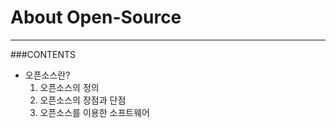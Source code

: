 # About Open-Source

----

###CONTENTS

*  오픈소스란?
    1. 오픈소스의 정의
    2. 오픈소스의 장점과 단점
    3. 오픈소스를 이용한 소프트웨어


